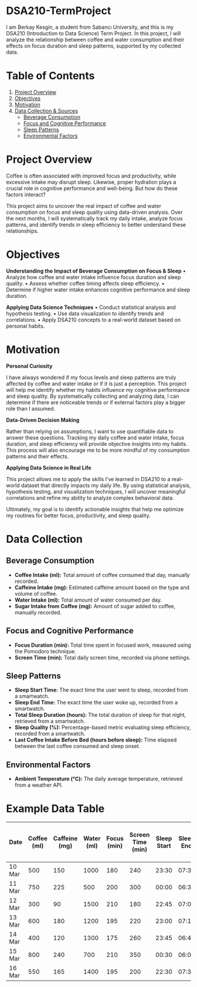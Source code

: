 # DSA210-TermProject

I am Berkay Kesgin, a student from Sabancı University, and this is my DSA210 (Introduction to Data Science) Term Project.
In this project, I will analyze the relationship between coffee and water consumption and their effects on focus duration and sleep patterns, supported by my collected data.

# Table of Contents

1. [Project Overview](#project-overview)
2. [Objectives](#objectives)
3. [Motivation](#motivation)
4. [Data Collection & Sources](#data-collection)
   - [Beverage Consumption](#beverage-consumption)
   - [Focus and Cognitive Performance](#focus-and-cognitive-performance)
   - [Sleep Patterns](#sleep-patterns)
   - [Environmental Factors](#environmental-factors)

# Project Overview

Coffee is often associated with improved focus and productivity, while excessive intake may disrupt sleep. Likewise, proper hydration plays a crucial role in cognitive performance and well-being. But how do these factors interact?

This project aims to uncover the real impact of coffee and water consumption on focus and sleep quality using data-driven analysis. Over the next months, I will systematically track my daily intake, analyze focus patterns, and identify trends in sleep efficiency to better understand these relationships.

# Objectives

**Understanding the Impact of Beverage Consumption on Focus & Sleep**
	•	Analyze how coffee and water intake influence focus duration and sleep quality.
	•	Assess whether coffee timing affects sleep efficiency.
	•	Determine if higher water intake enhances cognitive performance and sleep duration.

**Applying Data Science Techniques**
	•	Conduct statistical analysis and hypothesis testing.
	•	Use data visualization to identify trends and correlations.
	•	Apply DSA210 concepts to a real-world dataset based on personal habits.

# Motivation

**Personal Curiosity**

I have always wondered if my focus levels and sleep patterns are truly affected by coffee and water intake or if it is just a perception.
This project will help me identify whether my habits influence my cognitive performance and sleep quality. By systematically collecting and analyzing data, I can determine if there are noticeable trends or if external factors play a bigger role than I assumed.

**Data-Driven Decision Making**

Rather than relying on assumptions, I want to use quantifiable data to answer these questions. Tracking my daily coffee and water intake, focus duration, and sleep efficiency will provide objective insights into my habits. This process will also encourage me to be more mindful of my consumption patterns and their effects.

**Applying Data Science in Real Life**

This project allows me to apply the skills I’ve learned in DSA210 to a real-world dataset that directly impacts my daily life. By using statistical analysis, hypothesis testing, and visualization techniques, I will uncover meaningful correlations and refine my ability to analyze complex behavioral data.

Ultimately, my goal is to identify actionable insights that help me optimize my routines for better focus, productivity, and sleep quality.

# Data Collection

## **Beverage Consumption**
- **Coffee Intake (ml):** Total amount of coffee consumed that day, manually recorded.
- **Caffeine Intake (mg):** Estimated caffeine amount based on the type and volume of coffee.
- **Water Intake (ml):** Total amount of water consumed per day.
- **Sugar Intake from Coffee (mg):** Amount of sugar added to coffee, manually recorded.

## **Focus and Cognitive Performance**
- **Focus Duration (min):** Total time spent in focused work, measured using the Pomodoro technique.
- **Screen Time (min):** Total daily screen time, recorded via phone settings.

## **Sleep Patterns**
- **Sleep Start Time:** The exact time the user went to sleep, recorded from a smartwatch.
- **Sleep End Time:** The exact time the user woke up, recorded from a smartwatch.
- **Total Sleep Duration (hours):** The total duration of sleep for that night, retrieved from a smartwatch.
- **Sleep Quality (%):** Percentage-based metric evaluating sleep efficiency, recorded from a smartwatch.
- **Last Coffee Intake Before Bed (hours before sleep):** Time elapsed between the last coffee consumed and sleep onset.

## **Environmental Factors**
- **Ambient Temperature (°C):** The daily average temperature, retrieved from a weather API.

# Example Data Table

| Date  | Coffee (ml) | Caffeine (mg) | Water (ml) | Focus (min) | Screen Time (min) | Sleep Start | Sleep End | Sleep (hrs) | Sleep Quality (%) | Last Coffee (hrs before sleep) | Temperature (°C) | Sugar (mg) |
|--------|------------|---------------|------------|-------------|----------------|-------------|-------------|--------------|------------------|-----------------------------|----------------|------------|
| 10 Mar | 500        | 150           | 1000       | 180         | 240            | 23:30       | 07:30       | 8.0          | 85%              | 5                           | 15°C           | 20         |
| 11 Mar | 750        | 225           | 500        | 200         | 300            | 00:00       | 06:30       | 6.5          | 78%              | 3                           | 18°C           | 30         |
| 12 Mar | 300        | 90            | 1500       | 210         | 180            | 22:45       | 07:00       | 8.25         | 90%              | 6                           | 12°C           | 15         |
| 13 Mar | 600        | 180           | 1200       | 195         | 220            | 23:00       | 07:15       | 8.25         | 88%              | 4                           | 14°C           | 25         |
| 14 Mar | 400        | 120           | 1300       | 175         | 260            | 23:45       | 06:45       | 7.0          | 82%              | 5                           | 16°C           | 18         |
| 15 Mar | 800        | 240           | 700        | 210         | 350            | 00:30       | 06:00       | 5.5          | 70%              | 2                           | 20°C           | 35         |
| 16 Mar | 550        | 165           | 1400       | 195         | 200            | 22:30       | 07:30       | 9.0          | 92%              | 6                           | 13°C           | 22         |
